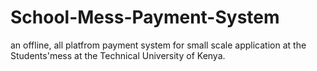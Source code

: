 # School-Mess-Payment-System
an offline, all platfrom payment system for small scale application at the Students'mess at the Technical University of Kenya.

